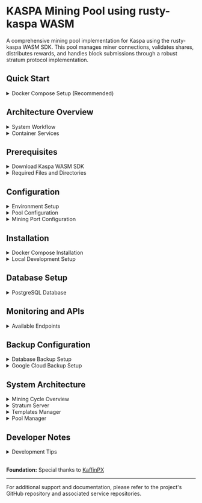 # KASPA Mining Pool using rusty-kaspa WASM

A comprehensive mining pool implementation for Kaspa using the rusty-kaspa WASM SDK. This pool manages miner connections, validates shares, distributes rewards, and handles block submissions through a robust stratum protocol implementation.

## Quick Start

<details>
<summary>Docker Compose Setup (Recommended)</summary>

1. **Clone and Setup**
   ```bash
   git clone <repository-url>
   cd katpool
   cp .env.sample .env
   ```

2. **Build and Run**
   ```bash
   docker build -t ghcr.io/<your-username>/katpool-app:0.65 .
   docker compose up -d
   ```

3. **Monitor**
   ```bash
   docker logs -f katpool-app
   ```

Access pool at: `http://<pool-server>:8080`

</details>

## Architecture Overview

<details>
<summary>System Workflow</summary>

The pool operates through the following workflow:

1. **RPC Connection**: Establishes connection to the Kaspa network
2. **Template Management**: Fetches and stores block templates to generate job IDs
3. **Job Distribution**: Distributes mining jobs to connected miners via stratum protocol
4. **Treasury Initialization**: Listens for UTXO events and tracks available funds
5. **Share Validation**: Validates submitted shares and checks difficulty requirements
6. **Reward Distribution**: Calculates contributions and distributes rewards periodically

### Block Template Fetching

Block templates are fetched from the GRPC endpoint using a Go-based service. These templates are then passed to a Redis channel for consumption by the main pool application.

</details>

<details>
<summary>Container Services</summary>

![Internal Container Design](images/katpool-internal-container-design.jpg)

| Service | Description |
|---------|-------------|
| **kaspad** | Kaspa full node |
| **katpool-app** | Main application (core component) |
| **katpool-db** | PostgreSQL database instance |
| **katpool-db-migrate** | Database schema migration handler |
| **katpool-backup** | Database backup service with Google Drive integration |
| **katpool-monitor** | Prometheus metrics and REST API service |
| **prometheus** | Metrics visualization and monitoring |
| **go-app** | Block template fetcher via gRPC |
| **redis** | Message broker for block templates |
| **katpool-payment** | Payment processing service |
| **nginx** | Reverse proxy and load balancer |

</details>

## Prerequisites

<details>
<summary>Download Kaspa WASM SDK</summary>

**Note:** This setup is intended for **local development only**.

1. Download the latest Kaspa WASM SDK from [rusty-kaspa/releases](https://github.com/kaspanet/rusty-kaspa/releases)
2. Locate and download: `kaspa-wasm32-sdk-<LATEST_VERSION>.zip`
3. Extract the archive and locate the `nodejs` directory
4. Rename the `nodejs` folder to `wasm` and place it in your project repository

&nbsp;&nbsp;&nbsp;&nbsp;&nbsp;&nbsp;&nbsp;&nbsp; The `wasm` folder should contain:
  - `kaspa`
  - `kaspa-dev`

5. Ensure import paths in your code reference the local `wasm` folder correctly

</details>

<details>
<summary>Required Files and Directories</summary>

Create the following required files and directories:

- `prometheus.yml` - Prometheus scrape configuration
- `init.sql` - Database initialization script
- `migrate.sql` - Database migration script
- `nginx.conf` - Nginx configuration
- `config/` - Configuration directory
- `wasm/` - WASM SDK folder
- `.env` - Environment variables (copy from `.env.sample`)

</details>

## Configuration

<details>
<summary>Environment Setup</summary>

1. Copy `.env.sample` to `.env` and configure all required variables
2. All backend services share the same configuration file
3. **Security Note**: In future versions, private keys should be isolated to payment service only

**Important**: Update `prometheus.yml` targets to match your deployment.

</details>

<details>
<summary>Pool Configuration</summary>

Review and update `config/config.json` for your pool setup. All backend services share this configuration file.

**Key Configuration Notes:**
- **Pool[0]** is configured as a variable difficulty pool (default port: 8888)
- Supports user-defined difficulty via password field: `d=2048`
- Use [Crontab.guru](https://crontab.guru/) to configure cron expressions

#### Important Configuration Parameters

| Parameter | Description | Default |
|-----------|-------------|---------|
| `payoutCronSchedule` | Payout schedule cron expression | `* */12 * * *` (twice daily) |
| `backupCronSchedule` | Backup schedule cron expression | `0 1,13 * * *` (twice daily) |
| `payoutAlertCronSchedule` | Telegram alert schedule | `0 1,7,13,19 * * *` (4x daily) |
| `thresholdAmount` | Minimum payout amount (sompi) | - |
| `block_wait_time_milliseconds` | Block request timeout (seconds) | - |
| `extraNonceSize` | Extra nonce size (0-3 bytes) | - |

</details>

<details>
<summary>Mining Port Configuration</summary>

The pool supports multiple difficulty ports defined in `config/config.json`.

**Variable Difficulty (Port 8888):**
- Automatically adjusts based on miner performance
- Supports custom difficulty via password field: `d=2048`

**Static Difficulty Ports:**
- Fixed difficulty levels
- Cannot be overridden via password field

### Example Configuration

```json
{
  "ports": {
    "8888": { "difficulty": 2048 },
    "1111": { "difficulty": 256 },
    "2222": { "difficulty": 1024 }
  }
}
```

</details>

## Installation

<details>
<summary>Docker Compose Installation</summary>

### Container Images

Since this is an open-source project without pre-built images, you must build images locally:

```bash
# Build the main application image
docker build -t ghcr.io/<your-username>/katpool-app:0.65 .

# Push to your registry
docker push ghcr.io/<your-username>/katpool-app:0.65
```

Update `docker-compose.yml` with your image URLs:

```yaml
image: ghcr.io/<your-username>/katpool-app:0.65
```

### Starting the Pool

```bash
# First time setup - create the network and start kaspad
docker network create katpool-app_backend
docker compose -f kaspad-compose.yml up -d

# Your regular workflow (kaspad is completely separate)
docker compose up -d

# Monitor main application logs
docker logs -f katpool-app
```

**Tip:** Use `DEBUG=1` environment variable for detailed logging during initial setup.

</details>

<details>
<summary>Local Development Setup</summary>

**Not Recommended for Production**

For local development without Docker:

```bash
# Install dependencies
bun install

# Run the application
bun run index.ts
```

**Requirements:**
- All environment variables configured
- WASM SDK in `wasm/` folder
- All dependent services running

</details>

## Database Setup

<details>
<summary>PostgreSQL Database</summary>

The pool uses PostgreSQL with the schema defined in `init.sql`.

#### Database Initialization

```bash
# Initialize database with schema
psql -U <your-db-user> -d <your-db-name> -f init.sql
```

**Prerequisites:**
- PostgreSQL database and user must exist
- User must have appropriate privileges

### Service Dependencies

Ensure all services are running before starting the application:

✅ **Core Services:**
- `kaspad` - Kaspa full node
- `katpool-db` - PostgreSQL database
- `redis` - Message broker

✅ **Application Services:**
- `katpool-app` - Main application
- `go-app` - Block template fetcher
- `katpool-payment` - Payment processor

✅ **Supporting Services:**
- `katpool-monitor` - Metrics and APIs
- `prometheus` - Monitoring
- `nginx` - Reverse proxy

</details>

## Monitoring and APIs

<details>
<summary>Available Endpoints</summary>

After 10 minutes of operation, the following endpoints will be available:

| Endpoint | Description |
|----------|-------------|
| `http://<pool-server>:8080` | Prometheus metrics interface |
| `http://<pool-server>:8080/config` | Pool configuration |
| `http://<pool-server>:8080/balance` | Miner balances |
| `http://<pool-server>:8080/total` | Total rewards distributed |

</details>

## Backup Configuration

<details>
<summary>Database Backup Setup</summary>

Optional database backup service can be enabled by:

1. Building the backup image:
   ```bash
   docker build -t katpool-backup:0.4 ./backup
   ```

**Important:** Transfer database dumps to external storage for additional protection.

</details>

<details>
<summary>Google Cloud Backup Setup</summary>

<details>
<summary>Creating project in google cloud console</summary>

1. Login to [Google Cloud Console](https://console.cloud.google.com/)
2. Create a new project from the top bar
3. Select your newly created project

</details>

<details>
<summary>Enabling drive api service</summary>

1. Navigate to [API & Services Dashboard](https://console.cloud.google.com/apis/dashboard)
2. Click "ENABLE APIS AND SERVICES"
3. Go to Google Workspace section
4. Enable Google Drive API
5. Click "Enable"

</details>

<details>
<summary>Creating the google cloud service account</summary>

1. Go to [Service Accounts](https://console.cloud.google.com/iam-admin/serviceaccounts)
2. Click "CREATE SERVICE ACCOUNT"
3. Provide service account name
4. Skip optional fields

</details>

<details>
<summary>Creating credentials for the service account</summary>

1. Select your service account
2. Go to "KEYS" tab
3. Click "ADD KEY" → "Create new key"
4. Select "JSON" key type
5. Download the credentials file

</details>

<details>
<summary>Locally running cloud backup script</summary>

1. Place the JSON file in `backup/` as `google-credentials.json`
2. Configure `backupEmailAddress` in config
3. Run the backup script:
   ```bash
   cd backup/
   bun run cloudBackup.ts fileName.sql
   ```

</details>

</details>

## System Architecture

<details>
<summary>Mining Cycle Overview</summary>

1. **Server Initialization**
   - Stratum server starts and listens for miner connections
   - RPC client connects to Kaspa network
   - Block templates fetched from Redis channel

2. **Template Management**
   - Go-app fetches templates via gRPC
   - Templates published to Redis channel
   - Katpool-app subscribes and processes templates
   - PoW objects created and stored

3. **Job Distribution**
   - Jobs created from block templates
   - Jobs distributed to all connected miners
   - Miners begin nonce calculations

4. **Share Processing**
   - Miners submit shares with found nonces
   - Server validates shares against difficulty targets
   - Valid shares tracked and recorded
   - Completed blocks submitted to Kaspa network

5. **Reward Distribution**
   - Contributions calculated based on valid shares
   - Rewards distributed proportionally
   - Balances updated in database

</details>

<details>
<summary>Stratum Server</summary>

The Stratum class manages the stratum protocol implementation:

**Key Features:**
- Handles miner connections and subscriptions
- Manages contribution tracking
- Processes share submissions
- Implements variable difficulty adjustments

**Core Methods:**
- `addShare()` - Validates and processes submitted shares
- `announceTemplate()` - Distributes new jobs to miners
- `onMessage()` - Handles stratum protocol messages

</details>

<details>
<summary>Templates Manager</summary>

The Templates class manages block template lifecycle:

**Responsibilities:**
- Subscribes to Redis channel for new templates
- Manages template cache with configurable size
- Creates PoW objects for mining validation
- Submits completed blocks to Kaspa network

**Key Methods:**
- `getHash()` - Retrieves hash for job ID
- `getPoW()` - Gets PoW object for validation
- `submit()` - Submits completed blocks
- `register()` - Registers template callback handlers

</details>

<details>
<summary>Pool Manager</summary>

The Pool class coordinates all pool components:

**Functions:**
- Manages treasury and stratum interactions
- Handles database operations
- Implements monitoring and logging
- Coordinates reward allocation

**Core Operations:**
- `allocate()` - Distributes rewards based on contributions
- Event handling for subscriptions and coinbase transactions
- Database integration for balance management

</details>

## Developer Notes

<details>
<summary>Development Tips</summary>

### Git Configuration

To ignore formatting commits in git blame:

```bash
git config blame.ignoreRevsFile .git-blame-ignore-revs
```

### Project Information

- **Runtime:** Bun v1.0.31
- **Base Project:** Created with `bun init`

</details>

<br>

**Foundation:** Special thanks to [KaffinPX](https://github.com/KaffinPX)

---

For additional support and documentation, please refer to the project's GitHub repository and associated service repositories.